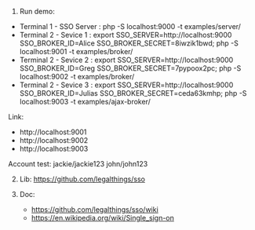 1. Run demo: 

- Terminal 1 - SSO Server : php -S localhost:9000 -t examples/server/
- Terminal 2 - Sevice 1 :  export SSO_SERVER=http://localhost:9000 SSO_BROKER_ID=Alice SSO_BROKER_SECRET=8iwzik1bwd; php -S localhost:9001 -t examples/broker/
- Terminal 2 - Sevice 2 :  export SSO_SERVER=http://localhost:9000 SSO_BROKER_ID=Greg SSO_BROKER_SECRET=7pypoox2pc; php -S localhost:9002 -t examples/broker/
- Terminal 2 - Sevice 3 :  export SSO_SERVER=http://localhost:9000 SSO_BROKER_ID=Julias SSO_BROKER_SECRET=ceda63kmhp; php -S localhost:9003 -t examples/ajax-broker/

Link:
- http://localhost:9001
- http://localhost:9002 
- http://localhost:9003

Account test: jackie/jackie123 john/john123

2. Lib: https://github.com/legalthings/sso

3. Doc:
    - https://github.com/legalthings/sso/wiki
    - https://en.wikipedia.org/wiki/Single_sign-on 
